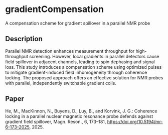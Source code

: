 # gradientCompensation
A compensation scheme for gradient spillover in a parallel NMR probe

## Description
Parallel NMR detection enhances measurement throughput for high-throughput screening. However, local gradients in parallel detectors cause field spillover in adjacent channels,
leading to spin dephasing and signal loss. This study introduces a compensation scheme using optimized pulses to mitigate gradient-induced field inhomogeneity through coherence
locking. The proposed approach offers an effective solution for NMR probes with parallel, independently switchable gradient coils.

## Paper
He, M., MacKinnon, N., Buyens, D., Luy, B., and Korvink, J. G.: Coherence locking in a parallel nuclear magnetic resonance probe defends against gradient field spillover, Magn. Reson., 6, 173–181, https://doi.org/10.5194/mr-6-173-2025, 2025.
